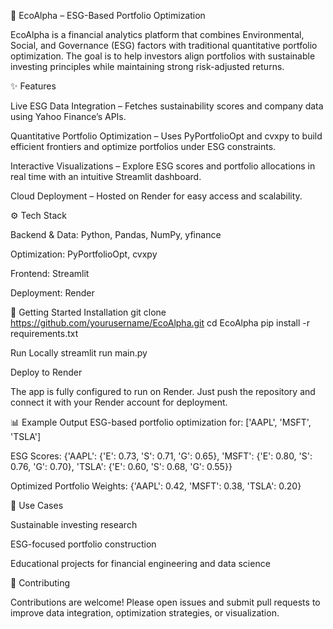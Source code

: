 🌱 EcoAlpha – ESG-Based Portfolio Optimization

EcoAlpha is a financial analytics platform that combines Environmental, Social, and Governance (ESG) factors with traditional quantitative portfolio optimization. The goal is to help investors align portfolios with sustainable investing principles while maintaining strong risk-adjusted returns.

✨ Features

Live ESG Data Integration – Fetches sustainability scores and company data using Yahoo Finance’s APIs.

Quantitative Portfolio Optimization – Uses PyPortfolioOpt and cvxpy to build efficient frontiers and optimize portfolios under ESG constraints.

Interactive Visualizations – Explore ESG scores and portfolio allocations in real time with an intuitive Streamlit dashboard.

Cloud Deployment – Hosted on Render for easy access and scalability.

⚙️ Tech Stack

Backend & Data: Python, Pandas, NumPy, yfinance

Optimization: PyPortfolioOpt, cvxpy

Frontend: Streamlit

Deployment: Render

🚀 Getting Started
Installation
git clone https://github.com/yourusername/EcoAlpha.git
cd EcoAlpha
pip install -r requirements.txt

Run Locally
streamlit run main.py

Deploy to Render

The app is fully configured to run on Render. Just push the repository and connect it with your Render account for deployment.

📊 Example Output
ESG-based portfolio optimization for: ['AAPL', 'MSFT', 'TSLA']

ESG Scores: {'AAPL': {'E': 0.73, 'S': 0.71, 'G': 0.65}, 
             'MSFT': {'E': 0.80, 'S': 0.76, 'G': 0.70}, 
             'TSLA': {'E': 0.60, 'S': 0.68, 'G': 0.55}}

Optimized Portfolio Weights: 
{'AAPL': 0.42, 'MSFT': 0.38, 'TSLA': 0.20}

📌 Use Cases

Sustainable investing research

ESG-focused portfolio construction

Educational projects for financial engineering and data science

🤝 Contributing

Contributions are welcome! Please open issues and submit pull requests to improve data integration, optimization strategies, or visualization.
